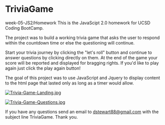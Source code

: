 # TriviaGame
week-05-JS2/Homework
This is the JavaScipt 2.0 homework for UCSD Coding BootCamp.

The project was to build a working trivia game that asks the user to respond within the countdown time or else the questioning will continue.

Start your trivia journey by clicking the "let's roll" button and continue to answer questions by clicking directly on them.  At the end of the game your score will be reported and displayed for bragging rights.  If you'd like to play again just click the play again button!

The goal of this project was to use JavaScript and Jquery to display content to the html page that lasted only as long as a timer would allow.

[![Trivia-Game-Landing.jpg](https://i.postimg.cc/FsMCfRqZ/Trivia-Game-Landing.jpg)](https://postimg.cc/KR5DwZmk)

[![Trivia-Game-Questions.jpg](https://i.postimg.cc/HkbZbm1C/Trivia-Game-Questions.jpg)](https://postimg.cc/75YnypLB)

If you have any questions send an email to dstewart88@gmail.com with the subject line TriviaGame.
Thank you.